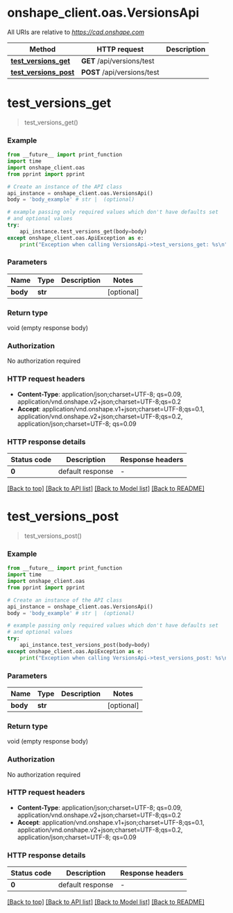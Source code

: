 # onshape_client.oas.VersionsApi

All URIs are relative to *https://cad.onshape.com*

Method | HTTP request | Description
------------- | ------------- | -------------
[**test_versions_get**](VersionsApi.md#test_versions_get) | **GET** /api/versions/test | 
[**test_versions_post**](VersionsApi.md#test_versions_post) | **POST** /api/versions/test | 


# **test_versions_get**
> test_versions_get()



### Example

```python
from __future__ import print_function
import time
import onshape_client.oas
from pprint import pprint

# Create an instance of the API class
api_instance = onshape_client.oas.VersionsApi()
body = 'body_example' # str |  (optional)

# example passing only required values which don't have defaults set
# and optional values
try:
    api_instance.test_versions_get(body=body)
except onshape_client.oas.ApiException as e:
    print("Exception when calling VersionsApi->test_versions_get: %s\n" % e)
```

### Parameters

Name | Type | Description  | Notes
------------- | ------------- | ------------- | -------------
 **body** | **str**|  | [optional]

### Return type

void (empty response body)

### Authorization

No authorization required

### HTTP request headers

 - **Content-Type**: application/json;charset=UTF-8; qs=0.09, application/vnd.onshape.v2+json;charset=UTF-8;qs=0.2
 - **Accept**: application/vnd.onshape.v1+json;charset=UTF-8;qs=0.1, application/vnd.onshape.v2+json;charset=UTF-8;qs=0.2, application/json;charset=UTF-8; qs=0.09

### HTTP response details
| Status code | Description | Response headers |
|-------------|-------------|------------------|
**0** | default response |  -  |

[[Back to top]](#) [[Back to API list]](../README.md#documentation-for-api-endpoints) [[Back to Model list]](../README.md#documentation-for-models) [[Back to README]](../README.md)

# **test_versions_post**
> test_versions_post()



### Example

```python
from __future__ import print_function
import time
import onshape_client.oas
from pprint import pprint

# Create an instance of the API class
api_instance = onshape_client.oas.VersionsApi()
body = 'body_example' # str |  (optional)

# example passing only required values which don't have defaults set
# and optional values
try:
    api_instance.test_versions_post(body=body)
except onshape_client.oas.ApiException as e:
    print("Exception when calling VersionsApi->test_versions_post: %s\n" % e)
```

### Parameters

Name | Type | Description  | Notes
------------- | ------------- | ------------- | -------------
 **body** | **str**|  | [optional]

### Return type

void (empty response body)

### Authorization

No authorization required

### HTTP request headers

 - **Content-Type**: application/json;charset=UTF-8; qs=0.09, application/vnd.onshape.v2+json;charset=UTF-8;qs=0.2
 - **Accept**: application/vnd.onshape.v1+json;charset=UTF-8;qs=0.1, application/vnd.onshape.v2+json;charset=UTF-8;qs=0.2, application/json;charset=UTF-8; qs=0.09

### HTTP response details
| Status code | Description | Response headers |
|-------------|-------------|------------------|
**0** | default response |  -  |

[[Back to top]](#) [[Back to API list]](../README.md#documentation-for-api-endpoints) [[Back to Model list]](../README.md#documentation-for-models) [[Back to README]](../README.md)

